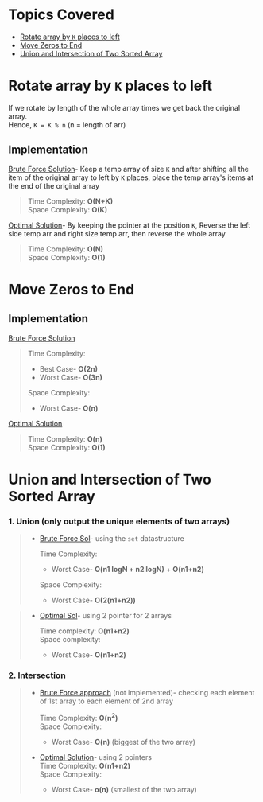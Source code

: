 # Topics Covered
- [Rotate array by `K` places to left](#rotate-array-by-k-places-to-left)
- [Move Zeros to End](#move-zeros-to-end)
- [Union and Intersection of Two Sorted Array](#union-and-intersection-of-two-sorted-array)
# Rotate array by `K` places to left

If we rotate by length of the whole array times we get back the original array.  
Hence, `K = K % n` (n = length of arr)


## Implementation

[Brute Force Solution](./codes/rotate%20solution/bruteForceSol.cpp)- Keep a temp array of size `K` and after shifting all the item of the original array to left by `K` places, place the temp array's items at the end of the original array  

> Time Complexity: **O(N+K)**  
> Space Complexity: **O(K)**

[Optimal Solution](./codes/rotate%20solution/optimalSolutioin.cpp)-
By keeping the pointer at the position `K`, Reverse the left side temp arr and right size temp arr, then reverse the whole array
 
> Time Complexity: **O(N)**   
> Space Complexity: **O(1)**

# Move Zeros to End

## Implementation

[Brute Force Solution](./codes/move%20zero%20to%20end/bruteForceSol.cpp)

>Time Complexity:  
>- Best Case- **O(2n)**
>- Worst Case- **O(3n)**
>
>Space Complexity: 
>- Worst Case- **O(n)**

[Optimal Solution](./codes/move%20zero%20to%20end/optimalSol.cpp)

>Time Complexity: **O(n)**  
>Space Complexity: **O(1)**

# Union and Intersection of Two Sorted Array
### 1. Union (only output the unique elements of two arrays)  
>- [Brute Force Sol](./codes/Union%20of%202%20sorted%20arr/bruteForceSol.cpp)-  using the `set` datastructure  
>
>   Time Complexity:
>   - Worst Case- **O(n1 logN + n2 logN)** + **O(n1+n2)**  
>
>   Space Complexity:
>   - Worst Case- **O(2(n1+n2))** 

>- [Optimal Sol](./codes/Union%20of%202%20sorted%20arr/optimalSol.cpp)- using 2 pointer for 2 arrays 
>
>   Time complexity: **O(n1+n2)**  
>   Space complexity:   
>   - Worst Case- **O(n1+n2)**

### 2. Intersection
> - [Brute Force approach](#) (not implemented)-  checking each element of 1st array to each element of 2nd array
>
>   Time Complexity: **O(n<sup>2</sup>)**  
>   Space Complexity: 
>     - Worst Case- **O(n)** (biggest of the two array)
>
> - [Optimal Solution](./codes/Intersection%20of%202%20sorted%20arr/optimal.cpp)- using 2 pointers   
>Time Complexity: **O(n1+n2)**  
>Space Complexity: 
>   - Worst Case- **o(n)** (smallest of the two array)